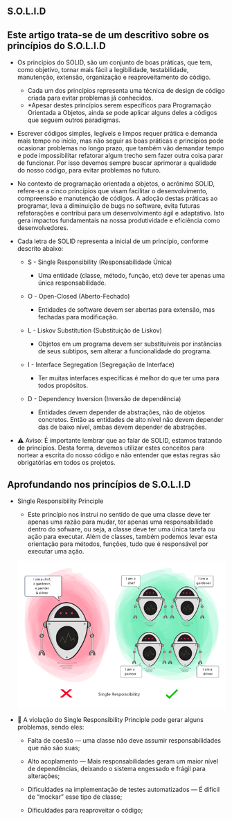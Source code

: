 ## S.O.L.I.D


## Este artigo trata-se de um descritivo sobre os princípios do S.O.L.I.D


- Os princípios do SOLID, são um conjunto de boas práticas, que tem, como objetivo, tornar mais fácil a legibilidade, testabilidade, manutenção, extensão, organização e reaproveitamento do código.

  - Cada um dos princípios representa uma técnica de design de código criada para evitar problemas já conhecidos.
  - *Apesar destes princípios serem específicos para Programação Orientada a Objetos, ainda se pode aplicar alguns deles a códigos que seguem outros paradigmas.


- Escrever códigos simples, legíveis e limpos requer prática e demanda mais tempo no início, mas não seguir as boas práticas e princípios pode ocasionar problemas no longo prazo, que também vão demandar tempo e pode impossibilitar refatorar algum trecho sem fazer outra coisa parar de funcionar. Por isso devemos sempre buscar aprimorar a qualidade do nosso código, para evitar problemas no futuro.


- No contexto de programação orientada a objetos, o acrônimo SOLID, refere-se a cinco princípios que visam facilitar o desenvolvimento, compreensão e manutenção de códigos. A adoção destas práticas ao programar, leva a diminuição de bugs no software, evita futuras refatorações e contribui para um desenvolvimento ágil e adaptativo. Isto gera impactos fundamentais na nossa produtividade e eficiência como desenvolvedores.



- Cada letra de SOLID representa a inicial de um princípio, conforme descrito abaixo:

  - S - Single Responsibility (Responsabilidade Única)
    -  Uma entidade (classe, método, função, etc) deve ter apenas uma única responsabilidade.

  - O - Open-Closed (Aberto-Fechado)
    - Entidades de software devem ser abertas para extensão, mas fechadas para modificação.

  - L - Liskov Substitution (Substituição de Liskov)
    - Objetos em um programa devem ser substituíveis por instâncias de seus subtipos, sem alterar a funcionalidade do programa.

  - I - Interface Segregation (Segregação de Interface)
    - Ter muitas interfaces específicas é melhor do que ter uma para todos propósitos.

  - D - Dependency Inversion (Inversão de dependência)
    - Entidades devem depender de abstrações, não de objetos concretos. Então as entidades de alto nível não devem depender das de baixo nível, ambas devem depender de abstrações.


- ⚠️ Aviso: É importante lembrar que ao falar de SOLID, estamos tratando de princípios. Desta forma, devemos utilizar estes conceitos para nortear a escrita do nosso código e não entender que estas regras são obrigatórias em todos os projetos.

## Aprofundando nos princípios de S.O.L.I.D

- Single Responsibility Principle

  - Este princípio nos instrui no sentido de que uma classe deve ter apenas uma razão para mudar, ter apenas uma responsabilidade dentro do sofware, ou seja, a classe deve ter uma única tarefa ou ação para executar. Além de classes, também podemos levar esta orientação para métodos, funções, tudo que é responsável por executar uma ação.


  ![single resp image](single.png)



- 📝 A violação do Single Responsibility Principle pode gerar alguns problemas, sendo eles:

    - Falta de coesão — uma classe não deve assumir responsabilidades que não são suas;

    - Alto acoplamento — Mais responsabilidades geram um maior nível de dependências, deixando o sistema engessado e frágil para alterações;

    - Dificuldades na implementação de testes automatizados — É difícil de “mockar” esse tipo de classe;

    - Dificuldades para reaproveitar o código;
